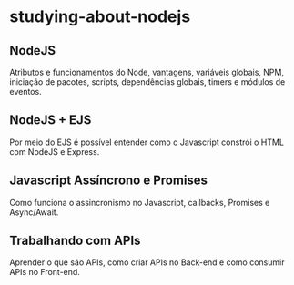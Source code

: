 <h1>studying-about-nodejs</h1>

<h2>NodeJS</h2>

<p>
  Atributos e funcionamentos do Node, vantagens, variáveis globais, NPM, iniciação de pacotes, scripts, dependências globais, timers e módulos de eventos.
</p>

<h2>NodeJS + EJS</h2>

<p>
  Por meio do EJS é possível entender como o Javascript constrói o HTML com NodeJS e Express.
</p>

<h2>Javascript Assíncrono e Promises</h2>

<p>
  Como funciona o assincronismo no Javascript, callbacks, Promises e Async/Await.
</p>

<h2>Trabalhando com APIs</h2>

<p>
  Aprender o que são APIs, como criar APIs no Back-end e como consumir APIs no Front-end.
</p>
